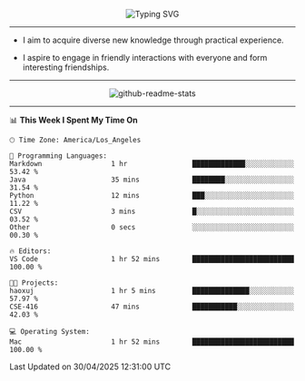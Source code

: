 <p align="center">
  <img src="https://readme-typing-svg.demolab.com?font=Fira+Code&weight=500&size=32&duration=2500&pause=1600&center=true&vCenter=true&random=false&width=1024&height=64&lines=Hi+there+%F0%9F%91%8B;I'm+delighted+you+could+make+it+here+%F0%9F%8E%89;I'm+Harry%2C+a+college+student+still+finding+my+way" alt="Typing SVG" />
</p>


---


- I aim to acquire diverse new knowledge through practical experience.

- I aspire to engage in friendly interactions with everyone and form interesting friendships.


---


<p align="center">
  <img src="https://github-readme-stats.vercel.app/api?username=Harry-Jing&show_icons=true" alt="github-readme-stats"/>
</p>


---

<!--START_SECTION:waka-->
📊 **This Week I Spent My Time On** 

```text
🕑︎ Time Zone: America/Los_Angeles

💬 Programming Languages: 
Markdown                 1 hr                █████████████░░░░░░░░░░░░   53.42 % 
Java                     35 mins             ████████░░░░░░░░░░░░░░░░░   31.54 % 
Python                   12 mins             ███░░░░░░░░░░░░░░░░░░░░░░   11.22 % 
CSV                      3 mins              █░░░░░░░░░░░░░░░░░░░░░░░░   03.52 % 
Other                    0 secs              ░░░░░░░░░░░░░░░░░░░░░░░░░   00.30 % 

🔥 Editors: 
VS Code                  1 hr 52 mins        █████████████████████████   100.00 % 

🐱‍💻 Projects: 
haoxuj                   1 hr 5 mins         ██████████████░░░░░░░░░░░   57.97 % 
CSE-416                  47 mins             ███████████░░░░░░░░░░░░░░   42.03 % 

💻 Operating System: 
Mac                      1 hr 52 mins        █████████████████████████   100.00 % 
```


 Last Updated on 30/04/2025 12:31:00 UTC
<!--END_SECTION:waka-->
